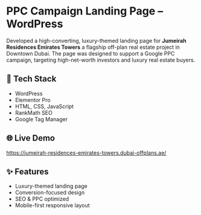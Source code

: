 # PPC Campaign Landing Page – WordPress

Developed a high-converting, luxury-themed landing page for **Jumeirah Residences Emirates Towers** a flagship off-plan real estate project in Downtown Dubai. The page was designed to support a Google PPC campaign, targeting high-net-worth investors and luxury real estate buyers.


## 🔧 Tech Stack
- WordPress
- Elementor Pro
- HTML, CSS, JavaScript
- RankMath SEO
- Google Tag Manager

## 🌐 Live Demo
https://jumeirah-residences-emirates-towers.dubai-offplans.ae/

## ✨ Features
- Luxury-themed landing page
- Conversion-focused design
- SEO & PPC optimized
- Mobile-first responsive layout

